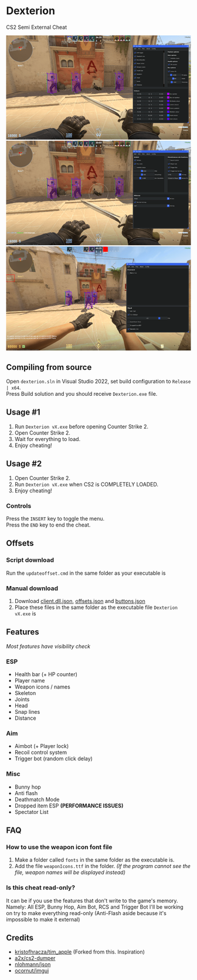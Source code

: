# Dexterion
CS2 Semi External Cheat

![Preview](screenshots/preview.png)
![Preview1](screenshots/preview0.png)
![Preview2](screenshots/preview1.png)

## Compiling from source
Open `dexterion.sln` in Visual Studio 2022, set build configuration to `Release | x64`.      
Press Build solution and you should receive `Dexterion.exe` file.      

## Usage #1
1. Run `Dexterion vX.exe` before opening Counter Strike 2.
2. Open Counter Strike 2.
3. Wait for everything to load.
4. Enjoy cheating!
## Usage #2
1. Open Counter Strike 2.
2. Run `Dexterion vX.exe` when CS2 is COMPLETELY LOADED.
3. Enjoy cheating!
### Controls
Press the `INSERT` key to toggle the menu.     
Press the `END` key to end the cheat.

## Offsets
### Script download
Run the `updateoffset.cmd` in the same folder as your executable is
### Manual download
1. Download [client.dll.json](https://github.com/a2x/cs2-dumper/tree/main/output/client.dll.json), [offsets.json](https://github.com/a2x/cs2-dumper/tree/main/output/offsets.json) and [buttons.json](https://github.com/a2x/cs2-dumper/tree/main/output/buttons.json) 
2. Place these files in the same folder as the executable file `Dexterion vX.exe` is    

## Features
*Most features have visibility check*
### ESP
- Health bar (+ HP counter)
- Player name
- Weapon icons / names
- Skeleton
- Joints
- Head
- Snap lines
- Distance
### Aim
- Aimbot (+ Player lock)
- Recoil control system
- Trigger bot (random click delay)
### Misc
- Bunny hop
- Anti flash
- Deathmatch Mode
- Dropped item ESP **(PERFORMANCE ISSUES)**
- Spectator List

## FAQ
### How to use the weapon icon font file
1. Make a folder called `fonts` in the same folder as the executable is.
2. Add the file `weaponIcons.ttf` in the folder.
*(If the program cannot see the file, weapon names will be displayed instead)*

### Is this cheat read-only?
It can be if you use the features that don't write to the game's memory.     
Namely: All ESP, Bunny Hop, Aim Bot, RCS and Trigger Bot
I'll be working on try to make everything read-only (Anti-Flash aside because it's impossible to make it external)

## Credits
- [kristofhracza/tim_apple](https://github.com/kristofhracza/tim_apple) (Forked from this. Inspiration)
- [a2x/cs2-dumper](https://github.com/a2x/cs2-dumper)
- [nlohmann/json](https://github.com/nlohmann/json)
- [ocornut/imgui](https://github.com/ocornut/imgui)
